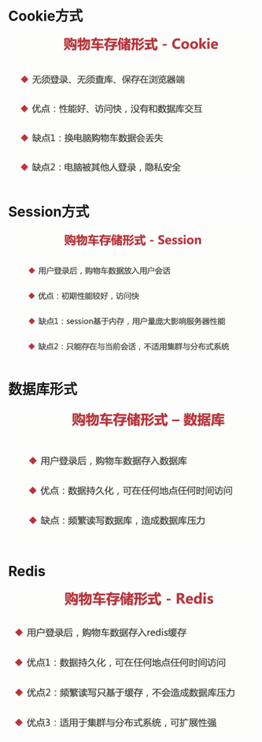 # Cookie方式

![image-20201104005014095](.assets/image-20201104005014095.png)

# Session方式

![image-20201104005131230](.assets/image-20201104005131230.png)

# 数据库形式

![image-20201104005321433](.assets/image-20201104005321433.png)

# Redis

![image-20201104005513289](.assets/image-20201104005513289.png)